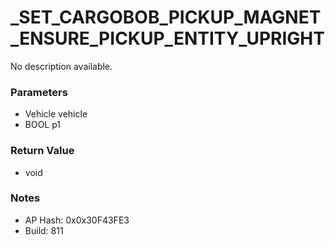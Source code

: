 # _SET_CARGOBOB_PICKUP_MAGNET_ENSURE_PICKUP_ENTITY_UPRIGHT

No description available.

### Parameters
* Vehicle vehicle
* BOOL p1

### Return Value
* void

### Notes
* AP Hash: 0x0x30F43FE3
* Build: 811

